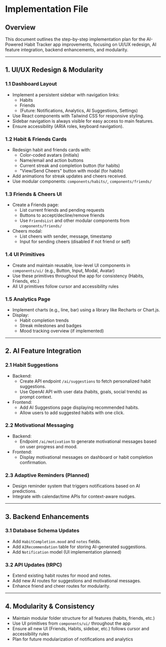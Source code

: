 # Implementation File

## Overview
This document outlines the step-by-step implementation plan for the AI-Powered Habit Tracker app improvements, focusing on UI/UX redesign, AI feature integration, backend enhancements, and modularity.

---

## 1. UI/UX Redesign & Modularity

### 1.1 Dashboard Layout
- Implement a persistent sidebar with navigation links:
  - Habits
  - Friends
  - (Future: Notifications, Analytics, AI Suggestions, Settings)
- Use React components with Tailwind CSS for responsive styling.
- Sidebar navigation is always visible for easy access to main features.
- Ensure accessibility (ARIA roles, keyboard navigation).

### 1.2 Habit & Friends Cards
- Redesign habit and friends cards with:
  - Color-coded avatars (initials)
  - Name/email and action buttons
  - Current streak and completion button (for habits)
  - "View/Send Cheers" button with modal (for habits)
- Add animations for streak updates and cheers received.
- Use modular components: `components/habits/`, `components/friends/`

### 1.3 Friends & Cheers UI
- Create a Friends page:
  - List current friends and pending requests
  - Buttons to accept/decline/remove friends
  - Use `FriendsList` and other modular components from `components/friends/`
- Cheers modal:
  - List cheers with sender, message, timestamp
  - Input for sending cheers (disabled if not friend or self)

### 1.4 UI Primitives
- Create and maintain reusable, low-level UI components in `components/ui/` (e.g., Button, Input, Modal, Avatar)
- Use these primitives throughout the app for consistency (Habits, Friends, etc.)
- All UI primitives follow cursor and accessibility rules

### 1.5 Analytics Page
- Implement charts (e.g., line, bar) using a library like Recharts or Chart.js.
- Display:
  - Habit completion trends
  - Streak milestones and badges
  - Mood tracking overview (if implemented)

---

## 2. AI Feature Integration

### 2.1 Habit Suggestions
- Backend:
  - Create API endpoint `/ai/suggestions` to fetch personalized habit suggestions.
  - Use OpenAI API with user data (habits, goals, social trends) as prompt context.
- Frontend:
  - Add AI Suggestions page displaying recommended habits.
  - Allow users to add suggested habits with one click.

### 2.2 Motivational Messaging
- Backend:
  - Endpoint `/ai/motivation` to generate motivational messages based on user progress and mood.
- Frontend:
  - Display motivational messages on dashboard or habit completion confirmation.

### 2.3 Adaptive Reminders (Planned)
- Design reminder system that triggers notifications based on AI predictions.
- Integrate with calendar/time APIs for context-aware nudges.

---

## 3. Backend Enhancements

### 3.1 Database Schema Updates
- Add `HabitCompletion.mood` and `notes` fields.
- Add `AIRecommendation` table for storing AI-generated suggestions.
- Add `Notification` model (UI implementation planned)

### 3.2 API Updates (tRPC)
- Extend existing habit routes for mood and notes.
- Add new AI routes for suggestions and motivational messages.
- Enhance friend and cheer routes for modularity.

---

## 4. Modularity & Consistency
- Maintain modular folder structure for all features (habits, friends, etc.)
- Use UI primitives from `components/ui/` throughout the app
- Ensure all new UI (Friends, Habits, sidebar, etc.) follows cursor and accessibility rules
- Plan for future modularization of notifications and analytics
